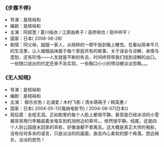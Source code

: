 <h3 id="still-walking">《步履不停》</h3> 

- 导演：是枝裕和
- 编剧：是枝裕和
- 主演：阿部宽 / 夏川结衣 / 江原由希子 / 高桥和也 / 田中祥平 / 
- 国家：日本( 2008-06-28)
- 剧情：同父母，姐姐一家人，从琐碎的一顿午饭到晚上睡觉。在看似简单平凡的生活里，让人细细品味属于每个家庭共有的故事，关于误会与谅解，亲情与宽恕，还有珍惜——人生就是不断的失去，时间终将带我们找到谅解的出口。一些随口说出的约定还来不及实现，一些胸口小小的悸动被淡淡忽略。。。

<h3 id="nobody-knows">《无人知晓》</h3>

- 导演：是枝裕和
- 编剧：是枝裕和
- 主演： 柳乐优弥 / 北浦爱 / 木村飞影 / 清水萌萌子 / 韩英惠 / 
- 国家：日本( 2004-05-13(戛纳电影节) / 2004-08-07(日本))
- 观后感：全程无泪。正如剧里的每个人脸上都很平静。甚至是已经冰凉的小雪被哥哥用行李箱装着坐电车到机场附近的草坪。。依然很平静。结尾，还是四个人到公园提水回家的背影，好像谁都不曾离去。这大概是真正大师的电影，没有任何多余的语言，只是淡淡的的画面，直击内心柔软的那个角落。悠远绵长，淡淡的悲伤！
